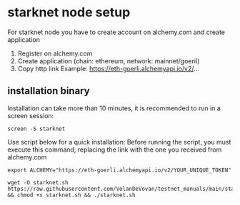 # starknet node setup
For starknet node you have to create account on alchemy.com and create application 

1. Register on alchemy.com
2. Create application (chain: ethereum, network: mainnet/goeril)
3. Copy http link 
Example: https://eth-goerli.alchemyapi.io/v2/...


## installation binary
Installation can take more than 10 minutes, it is recommended to run in a screen session:
```
screen -S starknet
```

Use script below for a quick installation:
Before running the script, you must execute this command, replacing the link with the one you received from alchemy.com
```
export ALCHEMY="https://eth-goerli.alchemyapi.io/v2/YOUR_UNIQUE_TOKEN"

wget -O starknet.sh https://raw.githubusercontent.com/VolanDeVovan/testnet_manuals/main/starknet/starknet.sh && chmod +x starknet.sh && ./starknet.sh
```